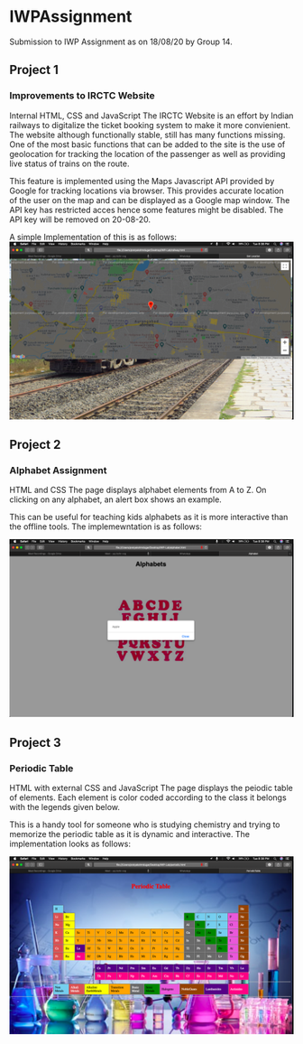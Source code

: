 # IWPAssignment #
Submission to IWP Assignment as on 18/08/20 by Group 14.

## Project 1 ##
### Improvements to IRCTC Website ###
Internal HTML, CSS and JavaScript
The IRCTC Website is an effort by Indian railways to digitalize the ticket booking system to make it more convienient. The website although functionally stable, still has many functions missing. One of the most basic functions that can be added to the site is the use of geolocation for tracking the location of the passenger as well as providing live status of trains on the route.

This feature is implemented using the Maps Javascript API provided by Google for tracking locations via browser. This provides accurate location of the user on the map and can be displayed as a Google map window. The API key has restricted acces hence some features might be disabled. The API key will be removed on 20-08-20.

A simple Implementation of this is as follows:
![picture alt](https://github.com/yash2806/IWPAssignment/blob/master/Pictures/Screenshot%202020-08-18%20at%208.38.50%20PM.png)


## Project 2 ##
### Alphabet Assignment ###
HTML and CSS
The page displays alphabet elements from A to Z. On clicking on any alphabet, an alert box shows an example.

This can be useful for teaching kids alphabets as it is more interactive than the offline tools. The implemewntation is as follows:

![picture alt](https://github.com/yash2806/IWPAssignment/blob/master/Pictures/Screenshot%202020-08-18%20at%208.38.13%20PM.png)

## Project 3 ##
### Periodic Table ###
HTML with external CSS and JavaScript
The page displays the peiodic table of elements. Each element is color coded according to the class it belongs with the legends given below.

This is a handy tool for someone who is studying chemistry and trying to memorize the periodic table as it is dynamic and interactive. The implementation looks as follows:

![picture alt](https://github.com/yash2806/IWPAssignment/blob/master/Pictures/Screenshot%202020-08-18%20at%208.38.24%20PM.png)
